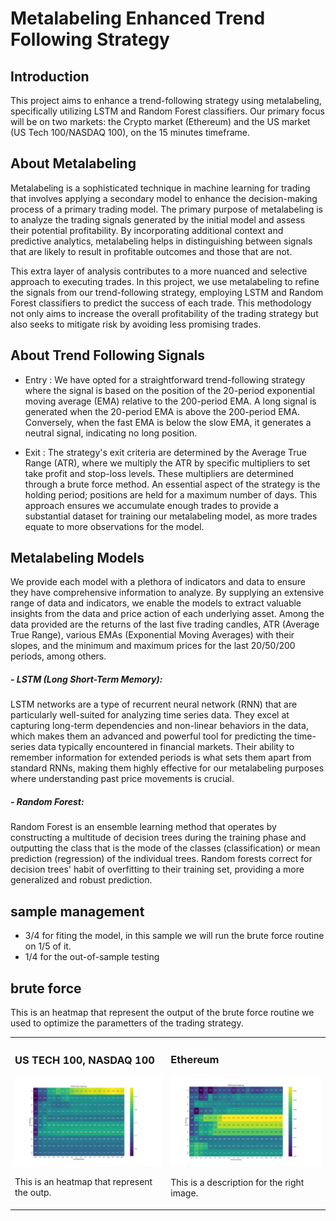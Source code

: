 # Metalabeling Enhanced Trend Following Strategy

## Introduction
This project aims to enhance a trend-following strategy using metalabeling, specifically utilizing LSTM and Random Forest classifiers. Our primary focus will be on two markets: the Crypto market (Ethereum) and the US market (US Tech 100/NASDAQ 100), on the 15 minutes timeframe.

## About Metalabeling
Metalabeling is a sophisticated technique in machine learning for trading that involves applying a secondary model to enhance the decision-making process of a primary trading model. The primary purpose of metalabeling is to analyze the trading signals generated by the initial model and assess their potential profitability. By incorporating additional context and predictive analytics, metalabeling helps in distinguishing between signals that are likely to result in profitable outcomes and those that are not.

This extra layer of analysis contributes to a more nuanced and selective approach to executing trades. In this project, we use metalabeling to refine the signals from our trend-following strategy, employing LSTM and Random Forest classifiers to predict the success of each trade. This methodology not only aims to increase the overall profitability of the trading strategy but also seeks to mitigate risk by avoiding less promising trades.

## About Trend Following Signals
- Entry : We have opted for a straightforward trend-following strategy where the signal is based on the position of the 20-period exponential moving average (EMA) relative to the 200-period EMA. A long signal is generated when the 20-period EMA is above the 200-period EMA. Conversely, when the fast EMA is below the slow EMA, it generates a neutral signal, indicating no long position.

- Exit : The strategy's exit criteria are determined by the Average True Range (ATR), where we multiply the ATR by specific multipliers to set take profit and stop-loss levels. These multipliers are determined through a brute force method. An essential aspect of the strategy is the holding period; positions are held for a maximum number of days. This approach ensures we accumulate enough trades to provide a substantial dataset for training our metalabeling model, as more trades equate to more observations for the model.

## Metalabeling Models

We provide each model with a plethora of indicators and data to ensure they have comprehensive information to analyze. By supplying an extensive range of data and indicators, we enable the models to extract valuable insights from the data and price action of each underlying asset. Among the data provided are the returns of the last five trading candles, ATR (Average True Range), various EMAs (Exponential Moving Averages) with their slopes, and the minimum and maximum prices for the last 20/50/200 periods, among others.

##### - LSTM (Long Short-Term Memory):
LSTM networks are a type of recurrent neural network (RNN) that are particularly well-suited for analyzing time series data. They excel at capturing long-term dependencies and non-linear behaviors in the data, which makes them an advanced and powerful tool for predicting the time-series data typically encountered in financial markets. Their ability to remember information for extended periods is what sets them apart from standard RNNs, making them highly effective for our metalabeling purposes where understanding past price movements is crucial.

##### - Random Forest:
Random Forest is an ensemble learning method that operates by constructing a multitude of decision trees during the training phase and outputting the class that is the mode of the classes (classification) or mean prediction (regression) of the individual trees. Random forests correct for decision trees' habit of overfitting to their training set, providing a more generalized and robust prediction.


## sample management

 - 3/4 for fiting the model, in this sample we will run the brute force routine on 1/5 of it.
 - 1/4 for the out-of-sample testing


## brute force

This is an heatmap that represent the output of the brute force routine we used to optimize the parametters of the trading strategy.

<table>
  <tr>
    <td>
     <h3>US TECH 100, NASDAQ 100</h3>
      <img src="Heat_map_USTECH.png"" width="100%" />
      <p>This is an heatmap that represent the outp.</p>
    </td>
    <td>
     <h3>Ethereum</h3>
      <img src="ETH_USDT_HEATMAP.png" width="100%" />
      <p>This is a description for the right image.</p>
    </td>
  </tr>
</table>


